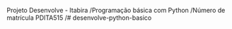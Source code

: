 Projeto Desenvolve - Itabira /Programação básica com Python /Número de matrícula PDITA515 /# desenvolve-python-basico
